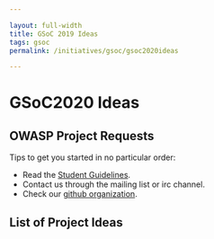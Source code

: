 ```yaml
---

layout: full-width
title: GSoC 2019 Ideas
tags: gsoc
permalink: /initiatives/gsoc/gsoc2020ideas

---
```

# GSoC2020 Ideas

## OWASP Project Requests

Tips to get you started in no particular order:
- Read the [Student Guidelines](gsoc2020).
- Contact us through the mailing list or irc channel.
- Check our [github organization](https://github.com/OWASP).

## List of Project Ideas

<!-- Use a format like below to add your project:
### [Project Name]

#### [Explanation of Ideas]

#### [Expected Results]

#### [Getting Started]

#### [Mentors]

-->
